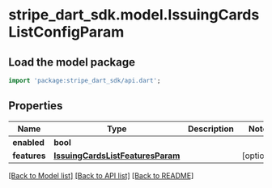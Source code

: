 # stripe_dart_sdk.model.IssuingCardsListConfigParam

## Load the model package
```dart
import 'package:stripe_dart_sdk/api.dart';
```

## Properties
Name | Type | Description | Notes
------------ | ------------- | ------------- | -------------
**enabled** | **bool** |  | 
**features** | [**IssuingCardsListFeaturesParam**](IssuingCardsListFeaturesParam.md) |  | [optional] 

[[Back to Model list]](../README.md#documentation-for-models) [[Back to API list]](../README.md#documentation-for-api-endpoints) [[Back to README]](../README.md)


